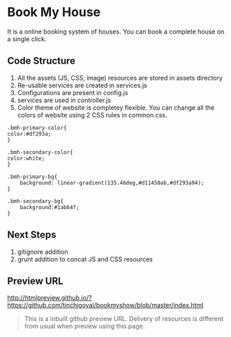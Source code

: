 # Book My House

It is a online booking system of houses. You can book a complete house on a single click.

## Code Structure
1. All the assets (JS, CSS, image) resources are stored in assets directory
2. Re-usable services are created in services.js
3. Configurations are present in config.js
4. services are used in controller.js
5. Color theme of website is completey flexible. You can change all the colors of website using 2 CSS rules in common.css.

```
.bmh-primary-color{
color:#df293a;
}

.bmh-secondary-color{
color:white;
}

.bmh-primary-bg{
    background: linear-gradient(135.46deg,#d11450ab,#df293a94);
}

.bmh-secondary-bg{
    background:#1ab64f;
}
```

## Next Steps
1. gitignore addition
2. grunt addition to concat JS and CSS resources

## Preview URL
http://htmlpreview.github.io/?https://github.com/tinchigoyal/bookmyshow/blob/master/index.html

> This is a inbuilt github preview URL. Delivery of resources is different from usual when preview using this page.